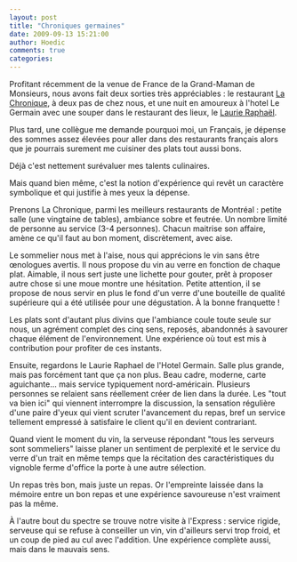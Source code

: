 ```yaml
---
layout: post
title: "Chroniques germaines"
date: 2009-09-13 15:21:00
author: Hoedic
comments: true
categories: 
---
```



Profitant récemment de la venue de France de la Grand-Maman de Monsieurs, nous avons fait deux sorties très appréciables : le restaurant [La Chronique](http://www.lachronique.qc.ca/), à deux pas de chez nous, et une nuit en amoureux à l'hotel Le Germain avec une souper dans le restaurant des lieux, le [Laurie Raphaël](http://www.hotelgermain.com/fr/laurieraphael.asp).

Plus tard, une collègue me demande pourquoi moi, un Français, je dépense des sommes assez élevées pour aller dans des restaurants français alors que je pourrais surement me cuisiner des plats tout aussi bons.

Déjà c'est nettement surévaluer mes talents culinaires.

Mais quand bien même, c'est la notion d'expérience qui revêt un caractère symbolique et qui justifie à mes yeux la dépense.

Prenons La Chronique, parmi les meilleurs restaurants de Montréal : petite salle (une vingtaine de tables), ambiance sobre et feutrée. Un nombre limité de personne au service (3-4 personnes). Chacun maitrise son affaire, amène ce qu'il faut au bon moment, discrètement, avec aise.

Le sommelier nous met à l'aise, nous qui apprécions le vin sans être &#339;nologues avertis. Il nous propose du vin au verre en fonction de chaque plat. Aimable, il nous sert juste une lichette pour gouter, prêt à proposer autre chose si une moue montre une hésitation. Petite attention, il se propose de nous servir en plus le fond d'un verre d'une bouteille de qualité supérieure qui a été utilisée pour une dégustation. À la bonne franquette !

Les plats sont d'autant plus divins que l'ambiance coule toute seule sur nous, un agrément complet des cinq sens, reposés, abandonnés à savourer chaque élément de l'environnement. Une expérience où tout est mis à contribution pour profiter de ces instants.

Ensuite, regardons le Laurie Raphael de l'Hotel Germain. Salle plus grande, mais pas forcément tant que ça non plus. Beau cadre, moderne, carte aguichante... mais service typiquement nord-américain. Plusieurs personnes se relaient sans réellement créer de lien dans la durée. Les "tout va bien ici" qui viennent interrompre la discussion, la sensation régulière d'une paire d'yeux qui vient scruter l'avancement du repas, bref un service tellement empressé à satisfaire le client qu'il en devient contrariant.

Quand vient le moment du vin, la serveuse répondant "tous les serveurs sont sommeliers" laisse planer un sentiment de perplexité et le service du verre d'un trait en même temps que la récitation des caractéristiques du vignoble ferme d'office la porte à une autre sélection.

Un repas très bon, mais juste un repas. Or l'empreinte laissée dans la mémoire entre un bon repas et une expérience savoureuse n'est vraiment pas la même.

À l'autre bout du spectre se trouve notre visite à l'Express : service rigide, serveuse qui se refuse à conseiller un vin, vin d'ailleurs servi trop froid, et un coup de pied au cul avec l'addition. Une expérience complète aussi, mais dans le mauvais sens.